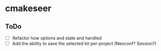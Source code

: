 # cmakeseer

## ToDo
- [ ] Refactor how options and state and handled
- [ ] Add the ability to save the selected kit per-project (Neoconf? Session?)

